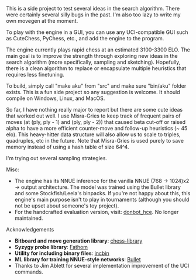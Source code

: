 This is a side project to test several ideas in the search algorithm. There were certainly several silly bugs in the past. I'm also too lazy to write my own movegen at the moment. 

To play with the engine in a GUI, you can use any UCI-compatible GUI such as CuteChess, PyChess, etc., and add the engine to the program.  

The engine currently plays rapid chess at an estimated 3100-3300 ELO. The main goal is to improve the strength through exploring new ideas in the search algorithm (more specifically, sampling and sketching). Hopefully, there is a clean algorithm to replace or encapsulate multiple heuristics that requires less finetuning. 

To build, simply call "make aku" from "src" and make sure "bin/aku" folder exists. This is a fun side project so any suggestion is welcome. It should compile on Windows, Linux, and MacOS.

So far, I have nothing really major to report but there are some cute ideas that worked out well. I use Misra-Gries to keep track of frequent pairs of moves (at (ply, ply - 1) and (ply, ply - 2)) that caused beta cut-off or raised alpha to have a more efficient counter-move and follow-up heuristics (~ 45 elo). This heavy-hitter data structure will also allow us to scale to triples, quadruples, etc in the future. Note that Misra-Gries is used purely to save memory instead of using a hash table of size 64^4. 

I'm trying out several sampling strategies. 

Misc:
- The engine has its NNUE inference for the vanilla NNUE (768 -> 1024)x2 -> output architecture. The model was trained using the Bullet library and some Stockfish/Leela's binpacks. If you're not happy about this, this engine's main purpose isn't to play in tournaments (although you should not be upset about someone's toy project).
- For the handcrafted evaluation version, visit: [donbot_hce](https://github.com/hoavu-cs/donbot_hce). No longer maintained.


Acknowledgements
- **Bitboard and move generation library**: [chess-library](https://github.com/Disservin/chess-library)
- **Syzygy probe library**: [Fathom](https://github.com/jdart1/Fathom)
- **Utility for including binary files**: [incbin](https://github.com/graphitemaster/incbin)
- **ML library for training NNUE-style networks**: [Bullet](https://github.com/graphitemaster/incbin)
- Thanks to Jim Ablett for several implementation improvement of the UCI commands.





